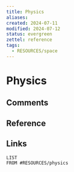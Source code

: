 ```yaml
---
title: Physics
aliases: 
created: 2024-07-11
modified: 2024-07-12
status: evergreen
zettel: reference
tags:
  - RESOURCES/space
---
```

# Physics
## Comments

## Reference

## Links
```dataview
LIST 
FROM #RESOURCES/physics
```
